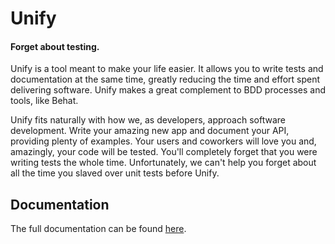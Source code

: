 # Unify

#### Forget about testing.

Unify is a tool meant to make your life easier. It allows you to write tests and
documentation at the same time, greatly reducing the time and effort spent
delivering software. Unify makes a great complement to BDD processes and tools,
like Behat.

Unify fits naturally with how we, as developers, approach software development.
Write your amazing new app and document your API, providing plenty of examples. Your
users and coworkers will love you and, amazingly, your code will be tested. You'll
completely forget that you were writing tests the whole time. Unfortunately, we can't
help you forget about all the time you slaved over unit tests before Unify.

## Documentation

The full documentation can be found [here](docs/markdown/unify.md).
